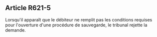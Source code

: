 Article R621-5
----
Lorsqu'il apparaît que le débiteur ne remplit pas les conditions requises pour
l'ouverture d'une procédure de sauvegarde, le tribunal rejette la demande.
